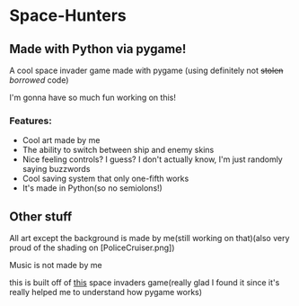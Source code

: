 # Space-Hunters
## Made with Python via pygame!


A cool space invader game made with pygame (using definitely not ~~stolen~~ *borrowed* code)

I'm gonna have so much fun working on this!


### Features:
* Cool art made by me
* The ability to switch between ship and enemy skins
* Nice feeling controls? I guess? I don't actually know, I'm just randomly saying buzzwords
* Cool saving system that only one-fifth works
* It's made in Python(so no semiolons!)



## Other stuff

All art except the background is made by me(still working on that)(also very proud of the shading on [PoliceCruiser.png])

Music is not made by me

this is built off of [this](https://github.com/meezan-mallick/space_invader_game) space invaders game(really glad I found it since it's really helped me to understand how pygame works)